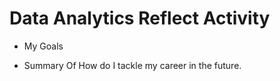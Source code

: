 # Data Analytics Reflect Activity

- My Goals 

- Summary Of How do I tackle my career in the future.
